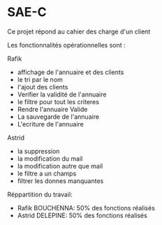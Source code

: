 # SAE-C


Ce projet répond au cahier des charge d'un client

Les fonctionnalités opérationnelles sont :



Rafik
* affichage de l'annuaire et des clients
* le tri par le nom
* l'ajout des clients
* Verifier la validité de l'annuaire
* le filtre pour tout les criteres
* Rendre l'annuaire Valide
* La sauvegarde de l'annuaire
* L'ecriture de l'annuaire




Astrid 
* la suppression
* la modification du mail
* la modification autre que  mail
* le filtre a un champs
* filtrer les donnes manquantes




Réppartition du travail:
* Rafik BOUCHENNA: 50% des fonctions réalisés
* Astrid DELEPINE: 50% des fonctions réalisés

